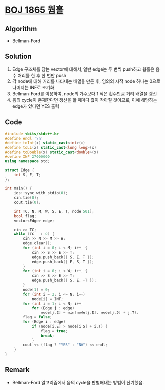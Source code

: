 # [BOJ 1865 웜홀](https://www.acmicpc.net/problem/1865)

## Algorithm
* Bellman-Ford

## Solution
1. Edge 구조체를 담는 vector에 대해서, 일반 edge는 두 번씩 push하고 웜홀은 음수 처리를 한 후 한 번만 push
2. 각 node에 대해 거리를 나타내는 배열을 만든 후, 임의의 시작 node 하나는 0으로 나머지는 INF로 초기화
3. Bellman-Ford를 이용하여, node의 개수보다 1 적은 횟수만큼 거리 배열을 갱신
4. 음의 cycle이 존재한다면 갱신을 할 때마다 값이 작아질 것이므로, 이에 해당하는 edge가 있다면 YES 출력

## Code
```cpp
#include <bits/stdc++.h>
#define endl '\n'
#define toInt(x) static_cast<int>(x)
#define toLL(x) static_cast<long long>(x)
#define toDouble(x) static_cast<double>(x)
#define INF 27000000
using namespace std;

struct Edge {
	int S, E, T;
};

int main() {
	ios::sync_with_stdio(0);
	cin.tie(0);
	cout.tie(0);

	int TC, N, M, W, S, E, T, node[501];
	bool flag;
	vector<Edge> edge;

	cin >> TC;
	while (TC-- > 0) {
		cin >> N >> M >> W;
		edge.clear();
		for (int i = 0; i < M; i++) {
			cin >> S >> E >> T;
			edge.push_back({ S, E, T });
			edge.push_back({ E, S, T });
		}
		for (int i = 0; i < W; i++) {
			cin >> S >> E >> T;
			edge.push_back({ S, E, -T });
		}
		node[1] = 0;
		for (int i = 2; i <= N; i++)
			node[i] = INF;
		for (int i = 1; i < N; i++)
			for (Edge j : edge)
				node[j.E] = min(node[j.E], node[j.S] + j.T);
		flag = false;
		for (Edge i : edge)
			if (node[i.E] > node[i.S] + i.T) {
				flag = true;
				break;
			}
		cout << (flag ? "YES" : "NO") << endl;
	}
}
```

## Remark
* Bellman-Ford 알고리즘에서 음의 cycle을 판별해내는 방법이 신기했음.